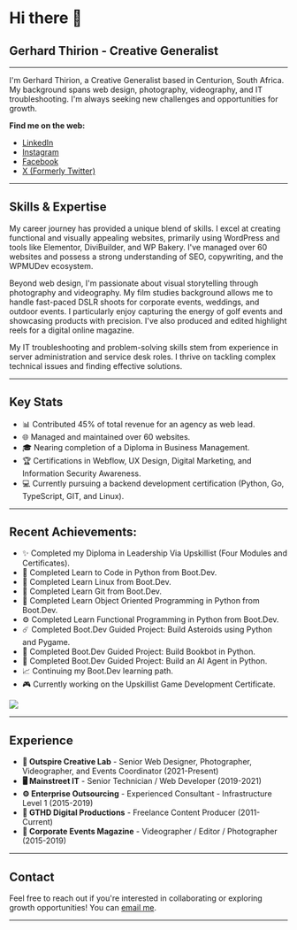 # Hi there 👋
## Gerhard Thirion - Creative Generalist

---

I'm Gerhard Thirion, a Creative Generalist based in Centurion, South Africa. My background spans web design, photography, videography, and IT troubleshooting. I'm always seeking new challenges and opportunities for growth.

**Find me on the web:**

*   [LinkedIn](https://www.linkedin.com/in/gerhard-thirion/)
*   [Instagram](https://www.instagram.com/gerhard.thirion/)
*   [Facebook](https://www.facebook.com/gerhard.thirion/)
*   [X (Formerly Twitter)](https://x.com/GTDaeAvgJoe)

---

## Skills & Expertise

My career journey has provided a unique blend of skills. I excel at creating functional and visually appealing websites, primarily using WordPress and tools like Elementor, DiviBuilder, and WP Bakery. I've managed over 60 websites and possess a strong understanding of SEO, copywriting, and the WPMUDev ecosystem.

Beyond web design, I'm passionate about visual storytelling through photography and videography. My film studies background allows me to handle fast-paced DSLR shoots for corporate events, weddings, and outdoor events. I particularly enjoy capturing the energy of golf events and showcasing products with precision. I've also produced and edited highlight reels for a digital online magazine.

My IT troubleshooting and problem-solving skills stem from experience in server administration and service desk roles. I thrive on tackling complex technical issues and finding effective solutions.

---

## Key Stats

*   📊 Contributed 45% of total revenue for an agency as web lead.
*   🌐 Managed and maintained over 60 websites.
*   🎓 Nearing completion of a Diploma in Business Management.
*   🏆 Certifications in Webflow, UX Design, Digital Marketing, and Information Security Awareness.
*   💻 Currently pursuing a backend development certification (Python, Go, TypeScript, GIT, and Linux).

---

## Recent Achievements:
* ✨ Completed my Diploma in Leadership Via Upskillist (Four Modules and Certificates).
* 🐍 Completed Learn to Code in Python from Boot.Dev.
* 🐧 Completed Learn Linux from Boot.Dev.
* 🌳 Completed Learn Git from Boot.Dev.
* 🧩 Completed Learn Object Oriented Programming in Python from Boot.Dev.
* ⚙️ Completed Learn Functional Programming in Python from Boot.Dev.
* ☄️ Completed Boot.Dev Guided Project: Build Asteroids using Python and Pygame.
* 🤖 Completed Boot.Dev Guided Project: Build Bookbot in Python.
* 🧠 Completed Boot.Dev Guided Project: Build an AI Agent in Python.
* 📈 Continuing my Boot.Dev learning path.
* 🎮 Currently working on the Upskillist Game Development Certificate.

<p align="left">
<img src="https://api.boot.dev/v1/users/public/996a933d-12de-48da-ba8a-b60dab4ed749/thumbnail" >
</p>

---

## Experience

*   **💼 Outspire Creative Lab** - Senior Web Designer, Photographer, Videographer, and Events Coordinator (2021-Present)
*   **🖥️ Mainstreet IT** - Senior Technician / Web Developer (2019-2021)
*   **⚙️ Enterprise Outsourcing** - Experienced Consultant - Infrastructure Level 1 (2015-2019)
*   **🎥 GTHD Digital Productions** - Freelance Content Producer (2011-Current)
*   **📸 Corporate Events Magazine** - Videographer / Editor / Photographer (2015-2019)

---

## Contact

Feel free to reach out if you're interested in collaborating or exploring growth opportunities! You can [email me](mailto:gerhard.thirion@gmail.com).

___

